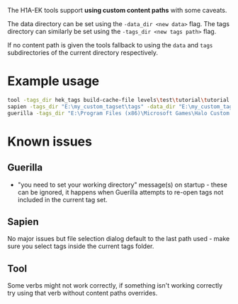 The H1A-EK tools support **using custom content paths** with some caveats. 

The data directory can be set using the `-data_dir <new data>` flag. 
The tags directory can similarly be set using the `-tags_dir <new tags path>` flag.

If no content path is given the tools fallback to using the `data` and `tags` subdirectories of the current directory respectively.

# Example usage

```sh
tool -tags_dir hek_tags build-cache-file levels\test\tutorial\tutorial classic # packages the tutorial map using asserts located in the "hek_tags" tags directory
sapien -tags_dir "E:\my_custom_tagset\tags" -data_dir "E:\my_custom_tagset\data" # launch Sapien using your custom tag+data set located in "E:\my_custom_tagset\"
guerilla -tags_dir "E:\Program Files (x86)\Microsoft Games\Halo Custom Edition\tags" # Edit old HEK tags using the new Guerilla release
```

# Known issues

## Guerilla

- "you need to set your working directory" message(s) on startup - these can be ignored, it happens when Guerilla attempts to re-open tags not included in the current tag set.

## Sapien

No major issues but file selection dialog default to the last path used - make sure you select tags inside the current tags folder.

## Tool

Some verbs might not work correctly, if something isn't working correctly try using that verb without content paths overrides.